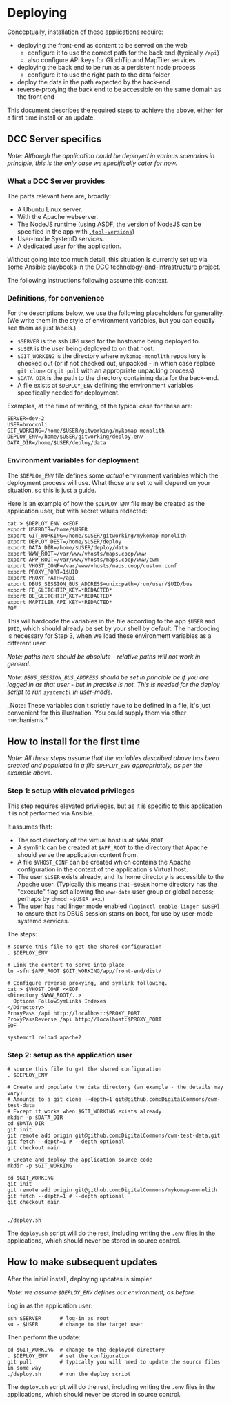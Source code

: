# Deploying

Conceptually, installation of these applications require:

- deploying the front-end as content to be served on the web
  - configure it to use the correct path for the back end (typically `/api`)
  - also configure API keys for GlitchTip and MapTiler services
- deploying the back end to be run as a persistent node process
  - configure it to use the right path to the data folder
- deploy the data in the path expected by the back-end
- reverse-proxying the back end to be accessible on the same domain as the front end

This document describes the required steps to achieve the above, either for a first
time install or an update.

## DCC Server specifics

_Note: Although the application could be deployed in various scenarios in
principle, this is the only case we specifically cater for now._

### What a DCC Server provides

The parts relevant here are, broadly:

- A Ubuntu Linux server.
- With the Apache webserver.
- The NodeJS runtime (using [ASDF][asdf], the version of NodeJS can be
  specified in the app with [`.tool-versions`][asdf-config])
- User-mode SystemD services.
- A dedicated user for the application.

[asdf]: https://asdf-vm.com/
[asdf-config]: https://asdf-vm.com/manage/configuration.html

Without going into too much detail, this situation is currently set up
via some Ansible playbooks in the DCC
[technology-and-infrastructure][t-i] project.

The following instructions following assume this context.

[t-i]: https://github.com/DigitalCommons/technology-and-infrastructure

### Definitions, for convenience

For the descriptions below, we use the following placeholders for
generality. (We write them in the style of environment variables, but
you can equally see them as just labels.)

- `$SERVER` is the ssh URI used for the hostname being deployed to.
- `$USER` is the user being deployed to on that host.
- `$GIT_WORKING` is the directory where `mykomap-monolith` repository
  is checked out (or if not checked out, unpacked - in which case
  replace `git clone` or `git pull` with an appropriate unpacking
  process)
- `$DATA_DIR` is the path to the directory containing data for the back-end.
- A file exists at `$DEPLOY_ENV` defining the environment variables
  specifically needed for deployment.

Examples, at the time of writing, of the typical case for these are:

    SERVER=dev-2
    USER=broccoli
    GIT_WORKING=/home/$USER/gitworking/mykomap-monolith
    DEPLOY_ENV=/home/$USER/gitworking/deploy.env
    DATA_DIR=/home/$USER/deploy/data

### Environment variables for deployment

The `$DEPLOY_ENV` file defines some _actual_ environment variables
which the deployment process will use. What those are set to will
depend on your situation, so this is just a guide.

Here is an example of how the `$DEPLOY_ENV` file may be created as the
application user, but with secret values redacted:

    cat > $DEPLOY_ENV <<EOF
    export USERDIR=/home/$USER
    export GIT_WORKING=/home/$USER/gitworking/mykomap-monolith
    export DEPLOY_DEST=/home/$USER/deploy
    export DATA_DIR=/home/$USER/deploy/data
    export WWW_ROOT=/var/www/vhosts/maps.coop/www
    export APP_ROOT=/var/www/vhosts/maps.coop/www/cwm
    export VHOST_CONF=/var/www/vhosts/maps.coop/custom.conf
    export PROXY_PORT=1$UID
    export PROXY_PATH=/api
    export DBUS_SESSION_BUS_ADDRESS=unix:path=/run/user/$UID/bus
    export FE_GLITCHTIP_KEY=*REDACTED*
    export BE_GLITCHTIP_KEY=*REDACTED*
    export MAPTILER_API_KEY=*REDACTED*
    EOF

This will hardcode the variables in the file according to the app
`$USER` and `$UID`, which should already be set by your shell by default.
The hardcoding is necessary for Step 3, when we load these environment
variables as a different user.

_Note: paths here should be absolute - relative paths will not work in
general._

_Note: `DBUS_SESSION_BUS_ADDRESS` should be set in principle be if you
are logged in as that user - but in practise is not. This is needed for
the deploy script to run `systemctl` in user-mode._

_Note: These variables don't strictly have to be defined in a file,
it's just convenient for this illustration. You could supply them via
other mechanisms.*


## How to install for the first time

*Note: All these steps assume that the variables described above has
been created and populated in a file `$DEPLOY_ENV` appropriately, as
per the example above.*

### Step 1: setup with elevated privileges

This step requires elevated privileges, but as it is specific to this
application it is not performed via Ansible.

It assumes that:

 - The root directory of the virtual host is at `$WWW_ROOT`
 - A symlink can be created at `$APP_ROOT` to the directory that
   Apache should serve the application content from.
 - A file `$VHOST_CONF` can be created which contains the Apache
   configuration in the context of the application's Virtual host.
 - The user `$USER` exists already, and its home directory is
   accessible to the Apache user. (Typically this means that `~$USER`
   home directory has the "execute" flag set allowing the `www-data`
   user group or global access; perhaps by `chmod ~$USER a+x`.)
 - The user has had linger mode enabled (`loginctl enable-linger
   $USER`) to ensure that its DBUS session starts on boot, for use by
   user-mode systemd services.

The steps:

    # source this file to get the shared configuration
    . $DEPLOY_ENV

    # Link the content to serve into place
    ln -sfn $APP_ROOT $GIT_WORKING/app/front-end/dist/

    # Configure reverse proxying, and symlink following.
    cat > $VHOST_CONF <<EOF
    <Directory $WWW_ROOT/..>
      Options FollowSymLinks Indexes
    </Directory>
    ProxyPass /api http://localhost:$PROXY_PORT
    ProxyPassReverse /api http://localhost:$PROXY_PORT
    EOF

    systemctl reload apache2
    

### Step 2: setup as the application user

    # source this file to get the shared configuration
    . $DEPLOY_ENV

    # Create and populate the data directory (an example - the details may vary)
    # Amounts to a git clone --depth=1 git@github.com:DigitalCommons/cwm-test-data
    # Except it works when $GIT_WORKING exists already.
    mkdir -p $DATA_DIR
    cd $DATA_DIR
    git init
    git remote add origin git@github.com:DigitalCommons/cwm-test-data.git
    git fetch --depth=1 # --depth optional
    git checkout main

    # Create and deploy the application source code
    mkdir -p $GIT_WORKING

    cd $GIT_WORKING
    git init
    git remote add origin git@github.com:DigitalCommons/mykomap-monolith
    git fetch --depth=1 # --depth optional
    git checkout main


    ./deploy.sh

The `deploy.sh` script will do the rest, including writing the `.env`
files in the applications, which should never be stored in source control.

## How to make subsequent updates

After the initial install, deploying updates is simpler.

_Note: we assume `$DEPLOY_ENV` defines our environment, as before._

Log in as the application user:

    ssh $SERVER      # log-in as root
    su - $USER       # change to the target user

Then perform the update:

    cd $GIT_WORKING  # change to the deployed directory
    . $DEPLOY_ENV    # set the configuration
    git pull         # typically you will need to update the source files in some way
    ./deploy.sh      # run the deploy script

The `deploy.sh` script will do the rest, including writing the `.env`
files in the applications, which should never be stored in source control.
